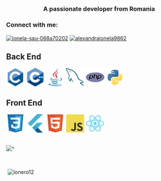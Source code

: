 <h3 align="center">A passionate developer from Romania</h3>

<h3 align="left">Connect with me:</h3>
<p align="left">
<a href="https://linkedin.com/in/ionela-sau-068a70202" target="blank"><img align="center" src="https://raw.githubusercontent.com/rahuldkjain/github-profile-readme-generator/master/src/images/icons/Social/linked-in-alt.svg" alt="ionela-sau-068a70202" height="30" width="40" /></a>
<a href="https://instagram.com/alexandraionela9862" target="blank"><img align="center" src="https://raw.githubusercontent.com/rahuldkjain/github-profile-readme-generator/master/src/images/icons/Social/instagram.svg" alt="alexandraionela9862" height="30" width="40" /></a>
</p>

<div>
<h2 font-weight="bold">Back End</h2>
  <div align="left">
  <code><img alt="C" height="50" width="50" src="https://github.com/devicons/devicon/blob/master/icons/c/c-original.svg"></code>
  <code><img alt="C++" height="50" width="50" src="https://github.com/devicons/devicon/blob/master/icons/cplusplus/cplusplus-original.svg"></code>
  <code><img alt="Java" height="50" width="50" src="https://github.com/devicons/devicon/blob/master/icons/java/java-original.svg"/></code>
  <code><img alt="MySql" height="50" width="50" src="https://github.com/devicons/devicon/blob/master/icons/mysql/mysql-original.svg"></code>
  <code><img alt="Php" height="50" width="50" src="https://github.com/devicons/devicon/blob/master/icons/php/php-original.svg"></code>
  <code><img alt="Python" height="50" width="50" src="https://github.com/devicons/devicon/blob/master/icons/python/python-original.svg"></code>
  </div>
  
<h2 font-weight="bold">Front End</h2>
<div>
  <div align="left">
  <code><img alt="CSS5" height="50" width="50" src="https://github.com/devicons/devicon/blob/master/icons/css3/css3-original.svg"></code>
  <code><img alt="Flutter" height="50" width="50" src="https://github.com/devicons/devicon/blob/master/icons/flutter/flutter-original.svg"/></code>
  <code><img alt="HTML" height="50" width="50" src="https://github.com/devicons/devicon/blob/master/icons/html5/html5-original.svg"></code>
  <code><img alt="JavaScript" height="50" width="50" src="https://github.com/devicons/devicon/blob/master/icons/javascript/javascript-original.svg"></code>
  <code><img alt="React" height="50" width="50" src="https://github.com/devicons/devicon/blob/master/icons/react/react-original.svg"></code>
  </div>
</div><br>

<p><img src="https://github-readme-stats.vercel.app/api/top-langs?username=ionero12&theme=holi"/>"</p><br>

<p>&nbsp;<img src="https://github-readme-stats.vercel.app/api?username=ionero12&show_icons=true&locale=en&theme=holi" alt="ionero12" /></p>
